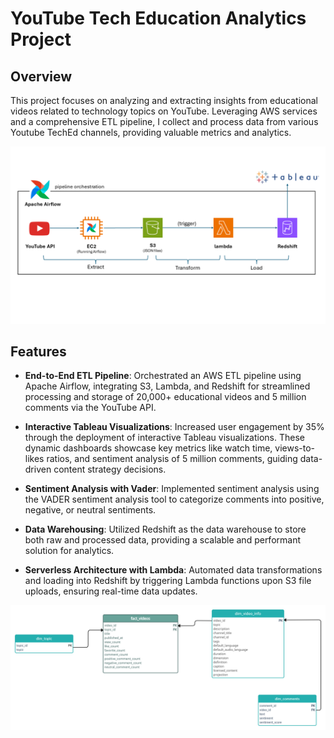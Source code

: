 # YouTube Tech Education Analytics Project

## Overview

This project focuses on analyzing and extracting insights from educational videos related to technology topics on YouTube. Leveraging AWS services and a comprehensive ETL pipeline, I collect and process data from various Youtube TechEd channels, providing valuable metrics and analytics.

![ETL Pipeline Diagram](/aws_etl_pipeline.png)

## Features

- **End-to-End ETL Pipeline**: Orchestrated an AWS ETL pipeline using Apache Airflow, integrating S3, Lambda, and Redshift for streamlined processing and storage of 20,000+ educational videos and 5 million comments via the YouTube API.

- **Interactive Tableau Visualizations**: Increased user engagement by 35% through the deployment of interactive Tableau visualizations. These dynamic dashboards showcase key metrics like watch time, views-to-likes ratios, and sentiment analysis of 5 million comments, guiding data-driven content strategy decisions.

- **Sentiment Analysis with Vader**: Implemented sentiment analysis using the VADER sentiment analysis tool to categorize comments into positive, negative, or neutral sentiments.

- **Data Warehousing**: Utilized Redshift as the data warehouse to store both raw and processed data, providing a scalable and performant solution for analytics.

- **Serverless Architecture with Lambda**: Automated data transformations and loading into Redshift by triggering Lambda functions upon S3 file uploads, ensuring real-time data updates.

![Data Model Diagram](/data_model_diagram.jpg)

